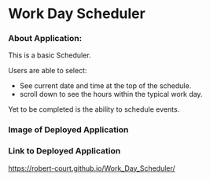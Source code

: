# Work Day Scheduler

### About Application:
This is a basic Scheduler. 

Users are able to select:
* See current date and time at the top of the schedule.
* scroll down to see the hours within the typical work day.

Yet to be completed is the ability to schedule events.

### Image of Deployed Application


### Link to Deployed Application
https://robert-court.github.io/Work_Day_Scheduler/
